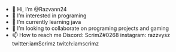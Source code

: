 - 👋 Hi, I’m @Razvann24
- 👀 I’m interested in programing
- 🌱 I’m currently learning java
- 💞️ I’m looking to collaborate on programing projects and gaming
- 📫 How to reach me Discord: ScrimZ#0268
                     instagram: razzvysz
                     twitter:iamScrimz
                     twitch:iamscrimz
                     

<!---
Razvann24/Razvann24 is a ✨ special ✨ repository because its `README.md` (this file) appears on your GitHub profile.
You can click the Preview link to take a look at your changes.
--->
